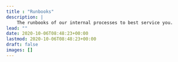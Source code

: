 ```yaml
---
title : "Runbooks"
description: |
    The runbooks of our internal processes to best service you.
lead: ""
date: 2020-10-06T08:48:23+00:00
lastmod: 2020-10-06T08:48:23+00:00
draft: false
images: []
---
```

